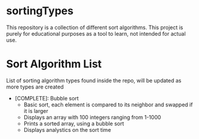 # sortingTypes


This repository is a collection of different sort algorithms. This project is purely for educational purposes as a tool to learn, not intended for actual use. 

# Sort Algorithm List
List of sorting algorithm types found inside the repo, will be updated as more types are created
  * [COMPLETE]: Bubble sort 
    * Basic sort, each element is compared to its neighbor and swapped if it is larger
    * Displays an array with 100 integers ranging from 1-1000
    * Prints a sorted array, using a bubble sort
    * Displays analystics on the sort time
